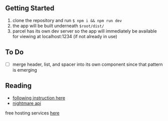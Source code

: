 
Getting Started
---
1. clone the repository and run `$ npm i && npm run dev`
2. the app will be built underneath `$root/dist/`
3. parcel has its own dev server so the app will immediately be available for viewing at localhost:1234 (if not already in use)

To Do
---
- [ ] merge header, list, and spacer into its own component since that pattern is emerging

Reading
---

- [following instruction here](https://blog.bitsrc.io/how-to-perform-web-scraping-using-node-js-part-2-7a365aeedb43)
- [nightmare api](https://www.npmjs.com/package/nightmare#extract-from-the-page)


free hosting services [here](https://www.hostingadvice.com/how-to/best-free-database-hosting/)